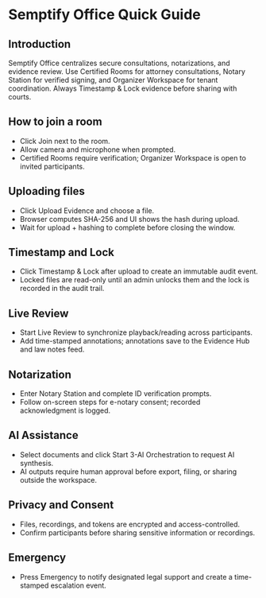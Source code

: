 # Semptify Office Quick Guide

## Introduction

Semptify Office centralizes secure consultations, notarizations, and evidence review. Use Certified Rooms for attorney consultations, Notary Station for verified signing, and Organizer Workspace for tenant coordination. Always Timestamp & Lock evidence before sharing with courts.

## How to join a room

- Click Join next to the room.
- Allow camera and microphone when prompted.
- Certified Rooms require verification; Organizer Workspace is open to invited participants.

## Uploading files

- Click Upload Evidence and choose a file.
- Browser computes SHA-256 and UI shows the hash during upload.
- Wait for upload + hashing to complete before closing the window.

## Timestamp and Lock

- Click Timestamp & Lock after upload to create an immutable audit event.
- Locked files are read-only until an admin unlocks them and the lock is recorded in the audit trail.

## Live Review

- Start Live Review to synchronize playback/reading across participants.
- Add time-stamped annotations; annotations save to the Evidence Hub and law notes feed.

## Notarization

- Enter Notary Station and complete ID verification prompts.
- Follow on-screen steps for e-notary consent; recorded acknowledgment is logged.

## AI Assistance

- Select documents and click Start 3-AI Orchestration to request AI synthesis.
- AI outputs require human approval before export, filing, or sharing outside the workspace.

## Privacy and Consent

- Files, recordings, and tokens are encrypted and access-controlled.
- Confirm participants before sharing sensitive information or recordings.

## Emergency

- Press Emergency to notify designated legal support and create a time-stamped escalation event.
